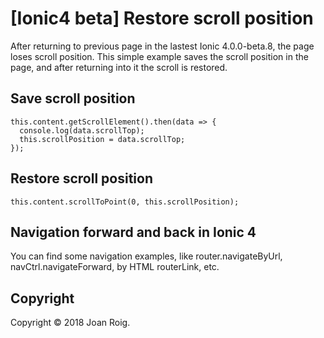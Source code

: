 # [Ionic4 beta] Restore scroll position

After returning to previous page in the lastest Ionic 4.0.0-beta.8, the page loses scroll position.
This simple example saves the scroll position in the page, and after returning into it the scroll is restored. 

## Save scroll position

```
this.content.getScrollElement().then(data => {
  console.log(data.scrollTop);
  this.scrollPosition = data.scrollTop;
});
```

## Restore scroll position

```
this.content.scrollToPoint(0, this.scrollPosition);
```

## Navigation forward and back in Ionic 4

You can find some navigation examples, like router.navigateByUrl, navCtrl.navigateForward, by HTML routerLink, etc.

## Copyright

Copyright © 2018 Joan Roig.
